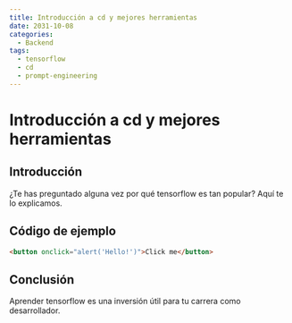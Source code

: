 ```yaml
---
title: Introducción a cd y mejores herramientas
date: 2031-10-08
categories:
  - Backend
tags:
  - tensorflow
  - cd
  - prompt-engineering
---
```


# Introducción a cd y mejores herramientas

## Introducción

¿Te has preguntado alguna vez por qué tensorflow es tan popular? Aquí te lo explicamos.

## Código de ejemplo

```html
<button onclick="alert('Hello!')">Click me</button>
```

## Conclusión

Aprender tensorflow es una inversión útil para tu carrera como desarrollador.